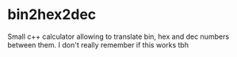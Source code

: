 # bin2hex2dec
Small c++ calculator allowing to translate bin, hex and dec numbers between them.
I don't really remember if this works tbh

